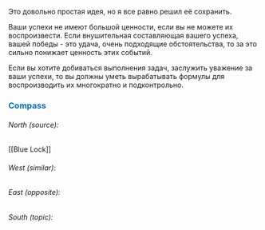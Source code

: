 Это довольно простая идея, но я все равно решил её сохранить.

Ваши успехи не имеют большой ценности, если вы не можете их воспроизвести. Если внушительная составляющая вашего успеха, вашей победы - это удача, очень подходящие обстоятельства, то за это сильно понижает ценность этих событий.

Если вы хотите добиваться выполнения задач, заслужить уважение за ваши успехи, то вы должны уметь вырабатывать формулы для воспроизводить их многократно и подконтрольно.




### <span style="color:#0070c0">Compass</span>
###### North (source):
[[Blue Lock]]

###### West (similar):


###### East (opposite):


###### South (topic):

